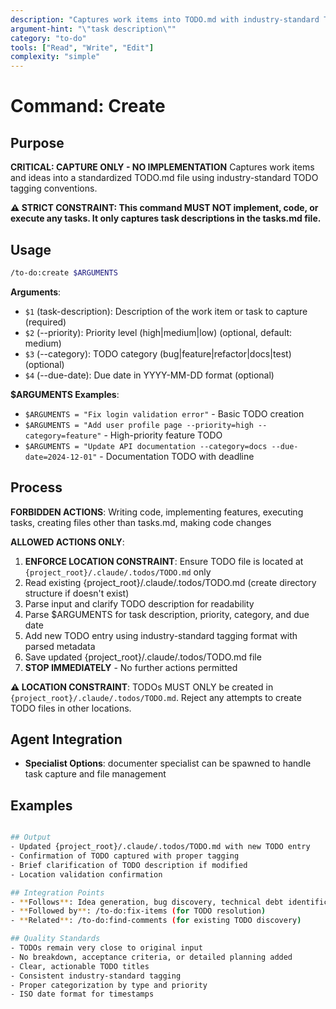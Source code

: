 ```yaml
---
description: "Captures work items into TODO.md with industry-standard TODO tagging"
argument-hint: "\"task description\""
category: "to-do"
tools: ["Read", "Write", "Edit"]
complexity: "simple"
---
```


# Command: Create

## Purpose

**CRITICAL: CAPTURE ONLY - NO IMPLEMENTATION**
Captures work items and ideas into a standardized TODO.md file using industry-standard TODO tagging conventions.

**⚠️ STRICT CONSTRAINT: This command MUST NOT implement, code, or execute any tasks. It only captures task descriptions in the tasks.md file.**

## Usage

```bash
/to-do:create $ARGUMENTS
```

**Arguments**:

- `$1` (task-description): Description of the work item or task to capture (required)
- `$2` (--priority): Priority level (high|medium|low) (optional, default: medium)
- `$3` (--category): TODO category (bug|feature|refactor|docs|test) (optional)
- `$4` (--due-date): Due date in YYYY-MM-DD format (optional)

**$ARGUMENTS Examples**:

- `$ARGUMENTS = "Fix login validation error"` - Basic TODO creation
- `$ARGUMENTS = "Add user profile page --priority=high --category=feature"` - High-priority feature TODO
- `$ARGUMENTS = "Update API documentation --category=docs --due-date=2024-12-01"` - Documentation TODO with deadline

## Process

**FORBIDDEN ACTIONS**: Writing code, implementing features, executing tasks, creating files other than tasks.md, making code changes

**ALLOWED ACTIONS ONLY**:

1. **ENFORCE LOCATION CONSTRAINT**: Ensure TODO file is located at `{project_root}/.claude/.todos/TODO.md` only
2. Read existing {project_root}/.claude/.todos/TODO.md (create directory structure if doesn't exist)
3. Parse input and clarify TODO description for readability
4. Parse $ARGUMENTS for task description, priority, category, and due date
5. Add new TODO entry using industry-standard tagging format with parsed metadata
6. Save updated {project_root}/.claude/.todos/TODO.md file
7. **STOP IMMEDIATELY** - No further actions permitted

**⚠️ LOCATION CONSTRAINT**: TODOs MUST ONLY be created in `{project_root}/.claude/.todos/TODO.md`. Reject any attempts to create TODO files in other locations.

## Agent Integration

- **Specialist Options**: documenter specialist can be spawned to handle task capture and file management

## Examples

```bash

## Output
- Updated {project_root}/.claude/.todos/TODO.md with new TODO entry
- Confirmation of TODO captured with proper tagging
- Brief clarification of TODO description if modified
- Location validation confirmation

## Integration Points
- **Follows**: Idea generation, bug discovery, technical debt identification
- **Followed by**: /to-do:fix-items (for TODO resolution)
- **Related**: /to-do:find-comments (for existing TODO discovery)

## Quality Standards
- TODOs remain very close to original input
- No breakdown, acceptance criteria, or detailed planning added
- Clear, actionable TODO titles
- Consistent industry-standard tagging
- Proper categorization by type and priority
- ISO date format for timestamps
